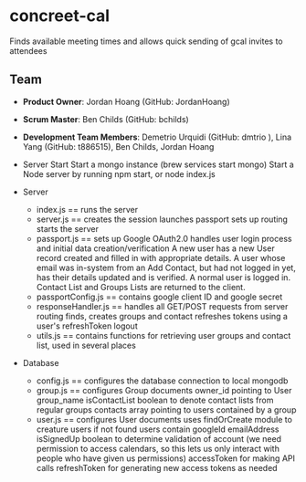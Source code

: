 # concreet-cal
Finds available meeting times and allows quick sending of gcal invites to attendees

## Team
  - __Product Owner__: Jordan Hoang (GitHub: JordanHoang)
  - __Scrum Master__: Ben Childs (GitHub: bchilds)
  - __Development Team Members__: Demetrio Urquidi (GitHub: dmtrio ), Lina Yang (GitHub: t886515), Ben Childs, Jordan Hoang


- Server Start
Start a mongo instance (brew services start mongo)
Start a Node server by running npm start, or node index.js

- Server
	- index.js == 
		runs the server
	- server.js == 
			creates the session 
			launches passport
			sets up routing
			starts the server
	- passport.js == 
		sets up Google OAuth2.0
		handles user login process and initial data creation/verification
			A new user has a new User record created and filled in with appropriate details. 
			A user whose email was in-system from an Add Contact, but had not logged in yet, has their details updated and is verified. 
			A normal user is logged in. 
			Contact List and Groups Lists are returned to the client.
	- passportConfig.js ==
		contains google client ID and google secret
	- responseHandler.js == 
		handles all GET/POST requests from server routing
		finds, creates groups and contact
		refreshes tokens using a user's refreshToken
		logout
	- utils.js == 
		contains functions for retrieving user groups and contact list, used in several places
	
- Database 
	- config.js ==
		configures the database connection to local mongodb
	- group.js ==
		configures Group documents
			owner_id pointing to User
			group_name
			isContactList boolean to denote contact lists from regular groups
			contacts array pointing to users contained by a group
	- user.js ==
		configures User documents
			uses findOrCreate module to creature users if not found
			users contain
				googleId
				emailAddress
				isSignedUp boolean to determine validation of account (we need permission to access calendars, so this lets us only interact with people who have given us permissions)
				accessToken for making API calls
				refreshToken for generating new access tokens as needed

